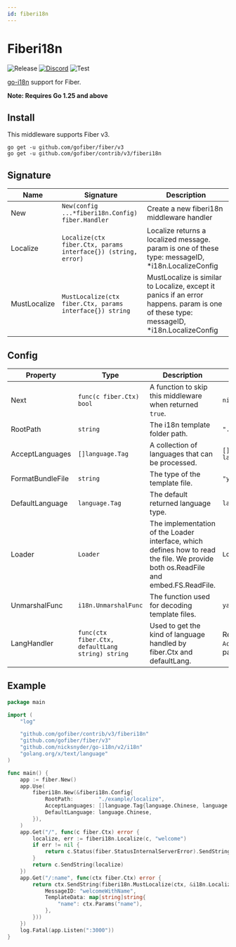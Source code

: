 ```yaml
---
id: fiberi18n
---
```


# Fiberi18n

![Release](https://img.shields.io/github/v/tag/gofiber/contrib?filter=fiberi18n*)
[![Discord](https://img.shields.io/discord/704680098577514527?style=flat&label=%F0%9F%92%AC%20discord&color=00ACD7)](https://gofiber.io/discord)
![Test](https://github.com/gofiber/contrib/workflows/Test%20fiberi18n/badge.svg)

[go-i18n](https://github.com/nicksnyder/go-i18n) support for Fiber.

**Note: Requires Go 1.25 and above**

## Install

This middleware supports Fiber v3.

```
go get -u github.com/gofiber/fiber/v3
go get -u github.com/gofiber/contrib/v3/fiberi18n
```

## Signature

| Name         | Signature                                                      | Description                                                                                                                            |   
|--------------|----------------------------------------------------------------|----------------------------------------------------------------------------------------------------------------------------------------|
| New          | `New(config ...*fiberi18n.Config) fiber.Handler`               | Create a new fiberi18n middleware handler                                                                                              | 
| Localize     | `Localize(ctx fiber.Ctx, params interface{}) (string, error)` | Localize returns a localized message. param is one of these type: messageID, *i18n.LocalizeConfig                                      |                
| MustLocalize | `MustLocalize(ctx fiber.Ctx, params interface{}) string`      | MustLocalize is similar to Localize, except it panics if an error happens. param is one of these type: messageID, *i18n.LocalizeConfig |  

## Config

| Property         | Type                                              | Description                                                                                                                        | Default                                                                        |
|------------------|---------------------------------------------------|------------------------------------------------------------------------------------------------------------------------------------|--------------------------------------------------------------------------------|
| Next             | `func(c fiber.Ctx) bool`                         | A function to skip this middleware when returned `true`.                                                                           | `nil`                                                                          |
| RootPath         | `string`                                          | The i18n template folder path.                                                                                                     | `"./example/localize"`                                                         |
| AcceptLanguages  | `[]language.Tag`                                  | A collection of languages that can be processed.                                                                                   | `[]language.Tag{language.Chinese, language.English}`                           |
| FormatBundleFile | `string`                                          | The type of the template file.                                                                                                     | `"yaml"`                                                                       |
| DefaultLanguage  | `language.Tag`                                    | The default returned language type.                                                                                                | `language.English`                                                             |
| Loader           | `Loader`                                          | The implementation of the Loader interface, which defines how to read the file. We provide both os.ReadFile and embed.FS.ReadFile. | `LoaderFunc(os.ReadFile)`                                                      |
| UnmarshalFunc    | `i18n.UnmarshalFunc`                              | The function used for decoding template files.                                                                                     | `yaml.Unmarshal`                                                               |
| LangHandler      | `func(ctx fiber.Ctx, defaultLang string) string` | Used to get the kind of language handled by fiber.Ctx and defaultLang.                                                            | Retrieved from the request header `Accept-Language` or query parameter `lang`. |

## Example

```go
package main

import (
	"log"

	"github.com/gofiber/contrib/v3/fiberi18n"
	"github.com/gofiber/fiber/v3"
	"github.com/nicksnyder/go-i18n/v2/i18n"
	"golang.org/x/text/language"
)

func main() {
	app := fiber.New()
	app.Use(
		fiberi18n.New(&fiberi18n.Config{
			RootPath:        "./example/localize",
			AcceptLanguages: []language.Tag{language.Chinese, language.English},
			DefaultLanguage: language.Chinese,
		}),
	)
	app.Get("/", func(c fiber.Ctx) error {
		localize, err := fiberi18n.Localize(c, "welcome")
		if err != nil {
			return c.Status(fiber.StatusInternalServerError).SendString(err.Error())
		}
		return c.SendString(localize)
	})
	app.Get("/:name", func(ctx fiber.Ctx) error {
		return ctx.SendString(fiberi18n.MustLocalize(ctx, &i18n.LocalizeConfig{
			MessageID: "welcomeWithName",
			TemplateData: map[string]string{
				"name": ctx.Params("name"),
			},
		}))
	})
	log.Fatal(app.Listen(":3000"))
}
```

